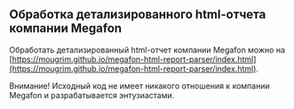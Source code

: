 ## Обработка детализированного html-отчета компании Megafon

Обработать детализированный html-отчет компании Megafon можно на [https://mougrim.github.io/megafon-html-report-parser/index.html](https://mougrim.github.io/megafon-html-report-parser/index.html).

Внимание! Исходный код не имеет никакого отношения к компании Megafon и разрабатывается энтузиастами.
